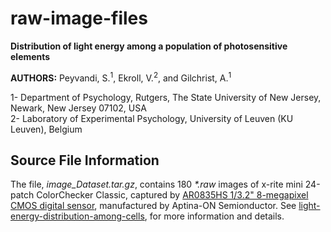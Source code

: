 # raw-image-files
**Distribution of light energy among a population of photosensitive elements**

**AUTHORS:** Peyvandi, S.<sup>1</sup>, Ekroll, V.<sup>2</sup>, and Gilchrist, A.<sup>1</sup>

1- Department of Psychology, Rutgers, The State University of New Jersey, Newark, New Jersey 07102, USA <br>
2- Laboratory of Experimental Psychology, University of Leuven (KU Leuven), Belgium

## Source File Information 

The file, *image_Dataset.tar.gz*, contains 180 _*.raw_ images of x-rite mini 24-patch ColorChecker Classic, captured by [AR0835HS 1/3.2" 8-megapixel CMOS digital sensor](http://www.onsemi.com/pub_link/Collateral/AR0835HS-D.PDF), manufactured by Aptina-ON Semionductor. See [light-energy-distribution-among-cells](https://github.com/peyvandi/light-energy-distribution-among-cells.git), for more information and details. 


